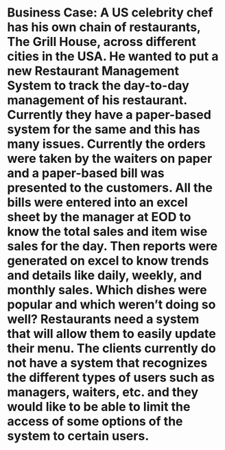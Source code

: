 # Business Case: A US celebrity chef has his own chain of restaurants, The Grill House, across different cities in the USA. He wanted to put a new Restaurant Management System to track the day-to-day management of his restaurant. Currently they have a paper-based system for the same and this has many issues. Currently the orders were taken by the waiters on paper and a paper-based bill was presented to the customers. All the bills were entered into an excel sheet by the manager at EOD to know the total sales and item wise sales for the day. Then reports were generated on excel to know trends and details like daily, weekly, and monthly sales. Which dishes were popular and which weren’t doing so well? Restaurants need a system that will allow them to easily update their menu. The clients currently do not have a system that recognizes the different types of users such as managers, waiters, etc. and they would like to be able to limit the access of some options of the system to certain users.

